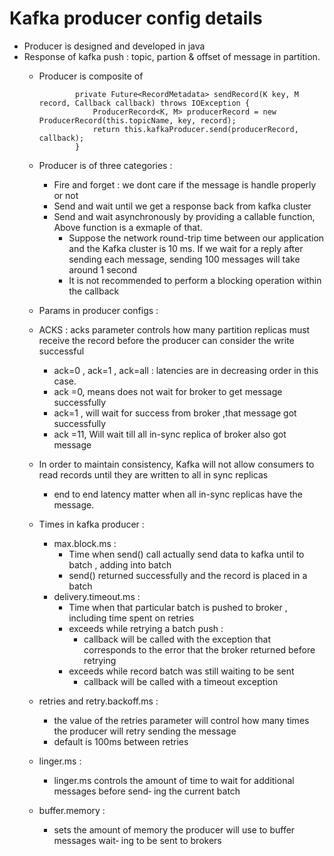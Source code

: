# Kafka producer config details
* Producer is designed and developed in java 
* Response of kafka push : topic, partion & offset of message in partition.
  * Producer is composite of 
        
      ```
              private Future<RecordMetadata> sendRecord(K key, M record, Callback callback) throws IOException {
                  ProducerRecord<K, M> producerRecord = new ProducerRecord(this.topicName, key, record);
                  return this.kafkaProducer.send(producerRecord, callback);
              }
      ``` 
  * Producer is of three categories : 
      * Fire and forget : we dont care if the message is handle properly or not
      * Send and wait until we get a response back from kafka cluster
      * Send and wait asynchronously by providing a callable function, Above function is a exmaple of that.
        * Suppose the network round-trip time between our application and the Kafka cluster is 10 ms. If we wait for a reply after sending each message, sending 100 messages will take around 1 second
        * It is not recommended to perform a blocking operation within the callback
  * Params in producer configs :
  * ACKS : acks parameter controls how many partition replicas must receive the record before the producer can consider the write successful
    * ack=0 , ack=1 , ack=all  : latencies are in decreasing order in this case.
    * ack =0, means does not wait for broker to get message successfully
    * ack=1 , will wait for success from broker ,that message got successfully
    * ack =11, Will wait till all in-sync replica of broker also got message
  * In order to maintain consistency, Kafka will not allow consumers to read records until they are written to all in sync replicas
    * end to end latency matter when all in-sync replicas have the message.
  * Times in kafka producer :
    * max.block.ms : 
        * Time when send() call actually send data to kafka until to batch , adding into batch
        * send() returned successfully and the record is placed in a batch
    * delivery.timeout.ms : 
      * Time when that particular batch is pushed to broker , including time spent on retries
      * exceeds while retrying a batch push :
        * callback will be called with the exception that corresponds to the error that the broker returned before retrying
      * exceeds while record batch was still waiting to be sent
        * callback will be called with a timeout exception
  * retries and retry.backoff.ms :
    * the value of the retries parameter will control how many times the producer will retry sending the message
    * default is 100ms between retries
  * linger.ms :
    * linger.ms controls the amount of time to wait for additional messages before send‐ ing the current batch
  * buffer.memory :
    * sets the amount of memory the producer will use to buffer messages wait‐ ing to be sent to brokers
